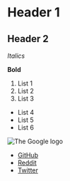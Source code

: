 # Header 1
## Header 2

*Italics*

**Bold**

1. List 1
1. List 2
1. List 3

* List 4
* List 5
* List 6

![The Google logo](https://www.google.com/images/branding/googlelogo/1x/googlelogo_color_272x92dp.png)

* [GitHub](http://github.com/lappermedic)
* [Reddit](http://reddit.com/u/lapper)
* [Twitter](http://twitter.com/lappermedic)